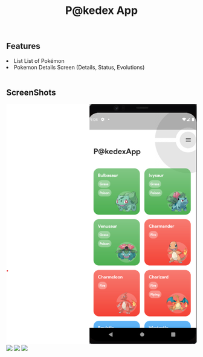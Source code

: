 <html>
  <h1><center>P@kedex App</center></h1>
  <br>
  <h2>Features</h2>
  <li>List List of Pokémon</li>
  <li>Pokemon Details Screen (Details, Status, Evolutions)</li>
  <br>
  <h2>ScreenShots</h2>
  <img src="assets/ScreenShots/home_page.png">
  <img src="PokedexApp/assets/ScreenShots/Details.png">
  <img src="PokedexApp/assets/ScreenShots/Evolution.png">
  <img src="PokedexApp/assets/ScreenShots/status.png">
  
</html>
